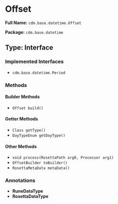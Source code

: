 # Offset

**Full Name:** `cdm.base.datetime.Offset`

**Package:** `cdm.base.datetime`

## Type: Interface

### Implemented Interfaces

- `cdm.base.datetime.Period`

### Methods

#### Builder Methods

- `Offset build()`

#### Getter Methods

- `Class getType()`
- `DayTypeEnum getDayType()`

#### Other Methods

- `void process(RosettaPath arg0, Processor arg1)`
- `OffsetBuilder toBuilder()`
- `RosettaMetaData metaData()`

### Annotations

- **RuneDataType**
- **RosettaDataType**

